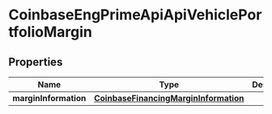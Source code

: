 
# CoinbaseEngPrimeApiApiVehiclePortfolioMargin

## Properties
Name | Type | Description | Notes
------------ | ------------- | ------------- | -------------
**marginInformation** | [**CoinbaseFinancingMarginInformation**](CoinbaseFinancingMarginInformation.md) |  | 



